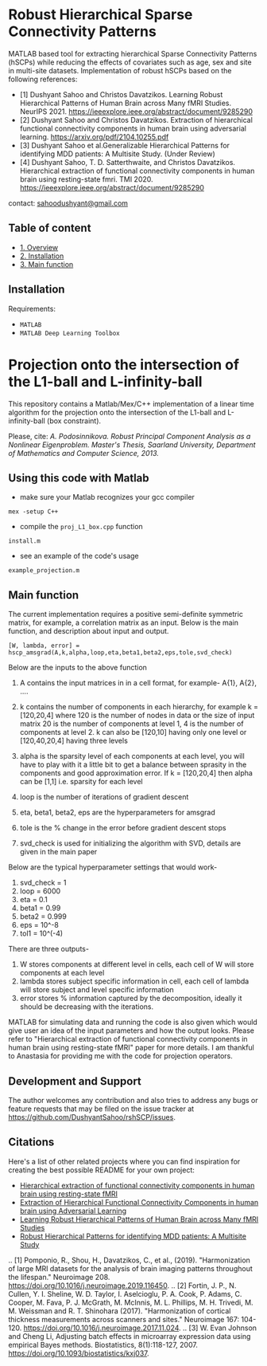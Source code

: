 # Robust Hierarchical Sparse Connectivity Patterns

MATLAB based tool for extracting hierarchical Sparse Connectivity Patterns (hSCPs) while reducing the effects of covariates such as age, sex and site in multi-site datasets. Implementation of robust hSCPs based on the following references:

- [1] Dushyant Sahoo and Christos Davatzikos. Learning Robust Hierarchical Patterns of Human Brain across Many fMRI Studies. NeurIPS 2021. https://ieeexplore.ieee.org/abstract/document/9285290
- [2] Dushyant Sahoo and Christos Davatzikos. Extraction of hierarchical functional connectivity components in human brain using adversarial learning. https://arxiv.org/pdf/2104.10255.pdf
- [3] Dushyant Sahoo et al.Generalizable Hierarchical Patterns for identifying MDD patients: A Multisite Study. (Under Review)
- [4] Dushyant Sahoo, T. D. Satterthwaite, and Christos Davatzikos. Hierarchical extraction of functional connectivity components in human brain using resting-state fmri. TMI 2020. https://ieeexplore.ieee.org/abstract/document/9285290

contact: sahoodushyant@gmail.com

## Table of content
- [1. Overview](#id-section1)
- [2. Installation](#Installation)
- [3. Main function](#main-function)

## Installation

Requirements:

* ``MATLAB``
* ``MATLAB Deep Learning Toolbox``

# Projection onto the intersection of the L1-ball and L-infinity-ball

This repository contains a Matlab/Mex/C++ implementation of a linear time algorithm for the projection onto the intersection of the L1-ball and L-infinity-ball (box constraint).

Please, cite:
*A. Podosinnikova. Robust Principal Component Analysis as a Nonlinear Eigenproblem. Master's Thesis, Saarland University, Department of Mathematics and Computer Science, 2013.*


## Using this code with Matlab

- make sure your Matlab recognizes your gcc compiler
```
mex -setup C++
```
- compile the ```proj_L1_box.cpp``` function
```
install.m
```
- see an example of the code's usage
```
example_projection.m
```

## Main function

The current implementation requires a positive semi-definite symmetric matrix, for example, a correlation matrix as an input. Below is the main function, and description about input and output. 

```[W, lambda, error] = hscp_amsgrad(A,k,alpha,loop,eta,beta1,beta2,eps,tole,svd_check)```

Below are the inputs to the above function

1) A contains the input matrices in in a cell format, for example- A{1}, A{2}, ....

2) k contains the number of components in each hierarchy, for example k = [120,20,4] where 120 is the number of nodes in data or the size of input matrix
 20 is the number of components at level 1,
 4 is the number of components at level 2.
 k can also be [120,10] having only one level or [120,40,20,4] having
 three levels

3) alpha is the sparsity level of each components at each level, you will
 have to play with it a little bit to get a balance between sprasity in
 the components and good approximation error.
 If k = [120,20,4] then alpha can be [1,1] i.e. sparsity for each level

 4) loop is the number of iterations of gradient descent

 5) eta, beta1, beta2, eps are the hyperparameters for amsgrad

 6) tole is the % change in the error before gradient descent stops

 7) svd_check is used for initializing the algorithm with SVD, details are
 given in the main paper
 
 Below are the typical hyperparameter settings that would work-
 1) svd_check = 1
 2) loop = 6000
 3) eta = 0.1
 4) beta1 = 0.99
 5) beta2 = 0.999
 6) eps = 10^-8
 7) tol1 = 10^(-4)

 There are three outputs-
 1) W stores components at different level in cells, each cell of W will
 store components at each level
 2) lambda stores subject specific information in cell, each cell of
 lambda will store subject and level specific information
 3) error stores % information captured by the decomposition, ideally it
 should be decreasing with the iterations.

MATLAB for simulating data and running the code is also given which would give user an idea of the input parameters and how the output looks. Please refer to "Hierarchical extraction of functional connectivity components in human brain using resting-state fMRI" paper for more details. I am thankful to Anastasia for providing me with the code for projection operators.

## Development and Support

The author welcomes any contribution and also tries to address any bugs
or feature requests that may be filed on the issue tracker at
<https://github.com/DushyantSahoo/rshSCP/issues>.


Citations
---------

Here's a list of other related projects where you can find inspiration for
creating the best possible README for your own project:

- [Hierarchical extraction of functional connectivity components in human brain using resting-state fMRI](https://ieeexplore.ieee.org/abstract/document/9285290)
- [Extraction of Hierarchical Functional Connectivity Components in human brain using Adversarial Learning](https://arxiv.org/pdf/2104.10255.pdf)
- [Learning Robust Hierarchical Patterns of Human Brain across Many fMRI Studies](https://proceedings.neurips.cc/paper/2021/file/f33ba15effa5c10e873bf3842afb46a6-Paper.pdf)
- [Robust Hierarchical Patterns for identifying MDD
patients: A Multisite Study](https://arxiv.org/pdf/2202.11144.pdf)

.. [1] Pomponio, R., Shou, H., Davatzikos, C., et al., (2019).
   "Harmonization of large MRI datasets for the analysis of brain imaging
   patterns throughout the lifespan." Neuroimage 208.
   https://doi.org/10.1016/j.neuroimage.2019.116450.
.. [2] Fortin, J. P., N. Cullen, Y. I. Sheline, W. D. Taylor, I. Aselcioglu,
   P. A. Cook, P. Adams, C. Cooper, M. Fava, P. J. McGrath, M. McInnis,
   M. L. Phillips, M. H. Trivedi, M. M. Weissman and R. T. Shinohara (2017).
   "Harmonization of cortical thickness measurements across scanners and sites."
   Neuroimage 167: 104-120. https://doi.org/10.1016/j.neuroimage.2017.11.024.
.. [3] W. Evan Johnson and Cheng Li, Adjusting batch effects in microarray
   expression data using empirical Bayes methods. Biostatistics, 8(1):118-127,
   2007. https://doi.org/10.1093/biostatistics/kxj037.
